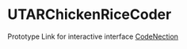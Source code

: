 # UTARChickenRiceCoder
Prototype Link for interactive interface
[CodeNection](https://www.canva.com/design/DAGyGMTr8DY/eFn3NQ55WFHNpk2xLLsALw/view?mode=prototype#untitled-page-1)
